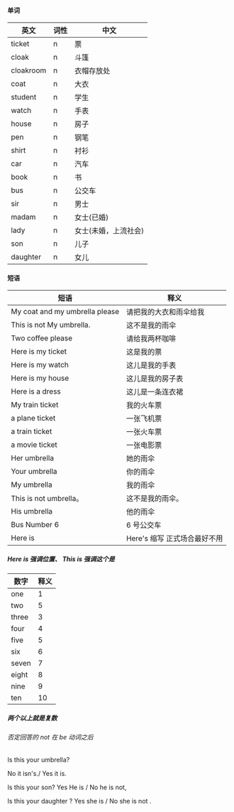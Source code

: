 #### 单词

| 英文      | 词性 | 中文                 |
| --------- | ---- | -------------------- |
| ticket    | n    | 票                   |
| cloak     | n    | 斗篷                 |
| cloakroom | n    | 衣帽存放处           |
| coat      | n    | 大衣                 |
| student   | n    | 学生                 |
| watch     | n    | 手表                 |
| house     | n    | 房子                 |
| pen       | n    | 钢笔                 |
| shirt     | n    | 衬衫                 |
| car       | n    | 汽车                 |
| book      | n    | 书                   |
| bus       | n    | 公交车               |
| sir       | n    | 男士                 |
| madam     | n    | 女士(已婚)           |
| lady      | n    | 女士(未婚，上流社会) |
| son       | n    | 儿子                 |
| daughter  | n    | 女儿                 |

#### 短语

| 短语                           | 释义                         |
| ------------------------------ | ---------------------------- |
| My coat and my umbrella please | 请把我的大衣和雨伞给我       |
| This is not My umbrella.       | 这不是我的雨伞               |
| Two coffee please              | 请给我两杯咖啡               |
| Here is my ticket              | 这是我的票                   |
| Here is my watch               | 这儿是我的手表               |
| Here is my house               | 这儿是我的房子表             |
| Here is a dress                | 这儿是一条连衣裙             |
| My train ticket                | 我的火车票                   |
| a plane ticket                 | 一张飞机票                   |
| a train ticket                 | 一张火车票                   |
| a movie ticket                 | 一张电影票                   |
| Her umbrella                   | 她的雨伞                     |
| Your umbrella                  | 你的雨伞                     |
| My umbrella                    | 我的雨伞                     |
| This is not umbrella。         | 这不是我的雨伞。             |
| His umbrella                   | 他的雨伞                     |
| Bus Number 6                   | 6 号公交车                   |
| Here is                        | Here's 缩写 正式场合最好不用 |

##### Here is 强调位置、 This is 强调这个是

| 数字  | 释义 |
| ----- | ---- |
| one   | 1    |
| two   | 5    |
| three | 3    |
| four  | 4    |
| five  | 5    |
| six   | 6    |
| seven | 7    |
| eight | 8    |
| nine  | 9    |
| ten   | 10   |

##### 两个以上就是复数

###### 否定回答的 not 在 be 动词之后

Is this your umbrella?

No it isn's./ Yes it is.

Is this your son?
Yes He is / No he is not,

Is this your daughter ?
Yes she is / No she is not .
